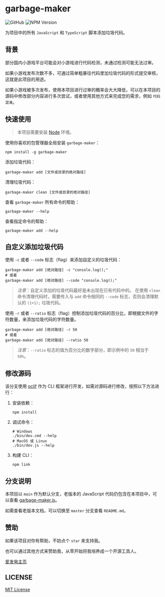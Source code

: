 # garbage-maker

![GitHub](https://img.shields.io/github/license/CosmoLau/garbage-maker) ![NPM Version](https://img.shields.io/npm/v/garbage-maker)


为项目中的所有 `JavaScript` 和 `TypeScript` 脚本添加垃圾代码。

## 背景

部分国内小游戏平台可能会对小游戏进行代码检测，未通过检测可能无法过审。

如果小游戏发布次数不多，可通过简单粗暴往代码里加垃圾代码的形式提交审核，这就是此项目的用途。

如果小游戏被多次发布，使用本项目进行过审的概率会大大降低，可以在本项目的源码中修改部分内容进行多次尝试，或者使用其他方式来完成您的需求，例如 `代码混淆`。

## 快速使用

> 本项目需要安装 [Node](https://nodejs.org/) 环境。

使用你喜欢的包管理器全局安装 `garbage-maker`：

```shell
npm install -g garbage-maker
```

添加垃圾代码：

```shell
garbage-maker add [文件或目录的绝对路径]
```

清理垃圾代码：

```shell
garbage-maker clean [文件或目录的绝对路径]
```

查看 `garbage-maker` 所有命令的帮助：

```shell
garbage-maker --help
```

查看指定命令的帮助：

```shell
garbage-maker add --help
```

## 自定义添加垃圾代码

使用 `-c` 或者 `--code` 标志（flag）来添加自定义的垃圾代码：

```shell
garbage-maker add [绝对路径] -c "console.log();"
# 或者
garbage-maker add [绝对路径] --code "console.log();"
```

> _注意_：自定义添加的垃圾代码最好是未出现在已有代码中的。
> 在使用 `clean` 命令清理代码时，需要传入与 `add` 命令相同的 `--code` 标志，否则会清理默认的 `(1+1);` 垃圾代码。

使用 `-r` 或者 `--ratio` 标志（flag）控制添加垃圾代码的百分比，即根据文件的字符数量，来添加垃圾代码的字符数量。

```shell
garbage-maker add [绝对路径] -r 50
# 或者
garbage-maker add [绝对路径] --ratio 50
```

> _注意_：`--ratio` 标志的值为百分比的数字部分，即示例中的 `50` 相当于 `50%`。

## 修改源码

该分支使用 [oclif](https://github.com/oclif/oclif) 作为 CLI 框架进行开发，如需对源码进行修改，按照以下方法进行：

1. 安装依赖：

    ```shell
    npm install
    ```

2. 调试命令：

    ```shell
    # Windows
    ./bin/dev.cmd --help
    # MacOS 或 Linux
    ./bin/dev.js --help
    ```

3. 构建 CLI：

    ```shell
    npm link
    ```

## 分支说明

本项目以 `main` 作为默认分支，老版本的 JavaScript 代码仍包含在本项目中，可以查看 [garbage-maker.js](./garbage-maker.js)。

如需查看老版本文档，可以切换至 `master` 分支查看 `README.md`。

## 赞助

如果该项目对你有帮助，不妨点个 `star` 来支持我。

也可以通过其他方式来赞助我，从零开始将我培养成一个开源工具人。

[爱发电主页](https://afdian.net/a/CosmoLau)

## LICENSE

[MIT License](./LICENSE)
